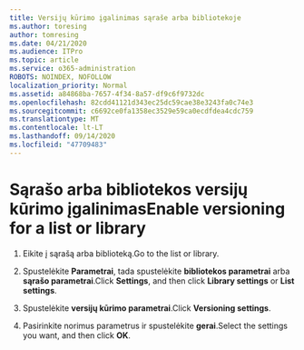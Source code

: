 ```yaml
---
title: Versijų kūrimo įgalinimas sąraše arba bibliotekoje
ms.author: toresing
author: tomresing
ms.date: 04/21/2020
ms.audience: ITPro
ms.topic: article
ms.service: o365-administration
ROBOTS: NOINDEX, NOFOLLOW
localization_priority: Normal
ms.assetid: a84868ba-7657-4f34-8a57-df9c6f9732dc
ms.openlocfilehash: 82cdd41121d343ec25dc59cae38e3243fa0c74e3
ms.sourcegitcommit: c6692ce0fa1358ec3529e59ca0ecdfdea4cdc759
ms.translationtype: MT
ms.contentlocale: lt-LT
ms.lasthandoff: 09/14/2020
ms.locfileid: "47709483"
---
```

# <a name="enable-versioning-for-a-list-or-library"></a><span data-ttu-id="62d4f-102">Sąrašo arba bibliotekos versijų kūrimo įgalinimas</span><span class="sxs-lookup"><span data-stu-id="62d4f-102">Enable versioning for a list or library</span></span>

1. <span data-ttu-id="62d4f-103">Eikite į sąrašą arba biblioteką.</span><span class="sxs-lookup"><span data-stu-id="62d4f-103">Go to the list or library.</span></span>
    
2. <span data-ttu-id="62d4f-104">Spustelėkite **Parametrai**, tada spustelėkite **bibliotekos parametrai** arba **sąrašo parametrai**.</span><span class="sxs-lookup"><span data-stu-id="62d4f-104">Click **Settings**, and then click **Library settings** or **List settings**.</span></span>
    
3. <span data-ttu-id="62d4f-105">Spustelėkite **versijų kūrimo parametrai**.</span><span class="sxs-lookup"><span data-stu-id="62d4f-105">Click **Versioning settings**.</span></span>
    
4. <span data-ttu-id="62d4f-106">Pasirinkite norimus parametrus ir spustelėkite **gerai**.</span><span class="sxs-lookup"><span data-stu-id="62d4f-106">Select the settings you want, and then click **OK**.</span></span>
    

